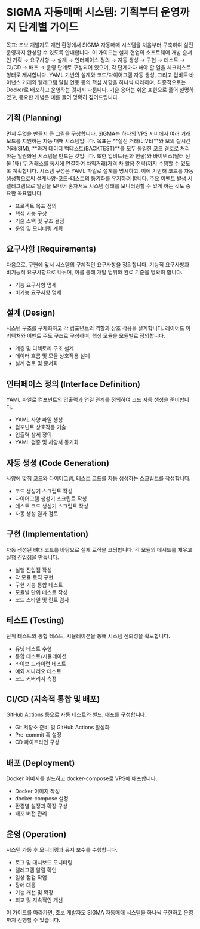 # SIGMA 자동매매 시스템: 기획부터 운영까지 단계별 가이드

목표: 초보 개발자도 개인 환경에서 SIGMA 자동매매 시스템을 처음부터 구축하여 실전 운영까지 완성할 수 있도록 안내합니다. 이 가이드는 실제 현업의 소프트웨어 개발 순서인 기획 → 요구사항 → 설계 → 인터페이스 정의 → 자동 생성 → 구현 → 테스트 → CI/CD → 배포 → 운영 단계로 구성되어 있으며, 각 단계마다 해야 할 일을 체크리스트 형태로 제시합니다. YAML 기반의 설계와 코드/다이어그램 자동 생성, 그리고 업비트·바이낸스 거래와 텔레그램 알림 연동 등의 핵심 사항을 하나씩 따라하며, 최종적으로는 Docker로 배포하고 운영하는 것까지 다룹니다. 기술 용어는 쉬운 표현으로 풀어 설명하였고, 중요한 개념은 예를 들어 명확히 짚어드립니다.

## 기획 (Planning)

먼저 무엇을 만들지 큰 그림을 구상합니다. SIGMA는 하나의 VPS 서버에서 여러 거래 모드를 지원하는 자동 매매 시스템입니다. 목표는 **실전 거래(LIVE)**와 모의 실시간 거래(SIM), **과거 데이터 백테스트(BACKTEST)**를 모두 동일한 코드 경로로 처리하는 일원화된 시스템을 만드는 것입니다. 또한 업비트(원화 현물)와 바이낸스(달러 선물 1배) 두 거래소를 동시에 연결하여 차익거래(가격 차 활용 전략)까지 수행할 수 있도록 계획합니다. 시스템 구성은 YAML 파일로 설계를 명시하고, 이에 기반해 코드를 자동 생성함으로써 설계사양-코드-테스트의 동기화를 유지하려 합니다. 주요 이벤트 발생 시 텔레그램으로 알림을 보내어 혼자서도 시스템 상태를 모니터링할 수 있게 하는 것도 중요한 목표입니다.

- 프로젝트 목표 정의
- 핵심 기능 구상
- 기술 스택 및 구조 결정
- 운영 및 모니터링 계획

## 요구사항 (Requirements)
다음으로, 구현에 앞서 시스템의 구체적인 요구사항을 정의합니다. 기능적 요구사항과 비기능적 요구사항으로 나뉘며, 이를 통해 개발 범위와 완료 기준을 명확히 합니다.

- 기능 요구사항 명세
- 비기능 요구사항 명세

## 설계 (Design)
시스템 구조를 구체화하고 각 컴포넌트의 역할과 상호 작용을 설계합니다. 레이어드 아키텍처와 이벤트 주도 구조로 구성하며, 핵심 모듈을 모듈별로 정의합니다.

- 계층 및 디렉토리 구조 설계
- 데이터 흐름 및 모듈 상호작용 설계
- 설계 검토 및 문서화

## 인터페이스 정의 (Interface Definition)
YAML 파일로 컴포넌트의 입출력과 연결 관계를 정의하여 코드 자동 생성을 준비합니다.

- YAML 사양 파일 생성
- 컴포넌트 상호작용 기술
- 입출력 상세 정의
- YAML 검증 및 사양서 동기화

## 자동 생성 (Code Generation)
사양에 맞춰 코드와 다이어그램, 테스트 코드를 자동 생성하는 스크립트를 작성합니다.

- 코드 생성기 스크립트 작성
- 다이어그램 생성기 스크립트 작성
- 테스트 코드 생성기 스크립트 작성
- 자동 생성 결과 검토

## 구현 (Implementation)
자동 생성된 뼈대 코드를 바탕으로 실제 로직을 코딩합니다. 각 모듈의 메서드를 채우고 실행 진입점을 만듭니다.

- 실행 진입점 작성
- 각 모듈 로직 구현
- 구현 기능 통합 테스트
- 모듈별 단위 테스트 작성
- 코드 스타일 및 린트 검사

## 테스트 (Testing)
단위 테스트와 통합 테스트, 시뮬레이션을 통해 시스템 신뢰성을 확보합니다.

- 유닛 테스트 수행
- 통합 테스트/시뮬레이션
- 라이브 드라이런 테스트
- 예외 시나리오 테스트
- 코드 커버리지 측정

## CI/CD (지속적 통합 및 배포)
GitHub Actions 등으로 자동 테스트와 빌드, 배포를 구성합니다.

- Git 저장소 준비 및 GitHub Actions 활성화
- Pre-commit 훅 설정
- CD 파이프라인 구상

## 배포 (Deployment)
Docker 이미지를 빌드하고 docker-compose로 VPS에 배포합니다.

- Docker 이미지 작성
- docker-compose 설정
- 환경별 설정과 확장 구상
- 배포 버전 관리

## 운영 (Operation)
시스템 가동 후 모니터링과 유지 보수를 수행합니다.

- 로그 및 대시보드 모니터링
- 텔레그램 알림 확인
- 일상 점검 작업
- 장애 대응
- 기능 개선 및 확장
- 회고 및 지속적인 개선

이 가이드를 따라가면, 초보 개발자도 SIGMA 자동매매 시스템을 하나씩 구현하고 운영까지 진행할 수 있습니다.
